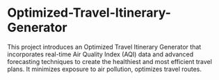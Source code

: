 # Optimized-Travel-Itinerary-Generator
This project introduces an Optimized Travel Itinerary Generator that incorporates real-time Air Quality Index (AQI) data and advanced forecasting techniques to create the healthiest and most efficient travel plans. It minimizes exposure to air pollution, optimizes travel routes.
